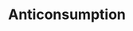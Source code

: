 ---
title: Anticonsumption
crosslinks:
- autotldr
- youtubefactsbot
- ZeroWaste
- simpleliving
- youtubot
- minimalism
- subredditcancer
- Frugal_Jerk
- Degrowth
- nosurf
- DumpsterDiving
- fountainpens
- AntiFacebook
- LateStageCapitalism
- minimalist
- Documentaries
- communism
- shittykickstarters
- gatekeeping
- itscalledfashion
---
